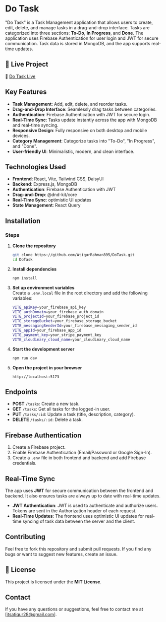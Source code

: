 # Do Task

"Do Task" is a Task Management application that allows users to create, edit, delete, and manage tasks in a drag-and-drop interface. Tasks are categorized into three sections: **To-Do**, **In Progress**, and **Done**. The application uses Firebase Authentication for user login and JWT for secure communication. Task data is stored in MongoDB, and the app supports real-time updates.

## 🚀 Live Project  
🔗 [Do Task Live](https://do-task-atiq.web.app/)  

## Key Features

- **Task Management**: Add, edit, delete, and reorder tasks.
- **Drag-and-Drop Interface**: Seamlessly drag tasks between categories.
- **Authentication**: Firebase Authentication with JWT for secure login.
- **Real-Time Sync**: Tasks update instantly across the app with MongoDB and real-time syncing.
- **Responsive Design**: Fully responsive on both desktop and mobile devices.
- **Category Management**: Categorize tasks into "To-Do", "In Progress", and "Done".
- **User-friendly UI**: Minimalistic, modern, and clean interface.

## Technologies Used

- **Frontend**: React, Vite, Tailwind CSS, DaisyUI
- **Backend**: Express.js, MongoDB
- **Authentication**: Firebase Authentication with JWT
- **Drag-and-Drop**: @dnd-kit/core
- **Real-Time Sync**: optimistic UI updates
- **State Management**: React Query

## Installation

### Steps  

1. **Clone the repository**  
   ```sh
   git clone https://github.com/AtiqurRahman895/DoTask.git
   cd DoTask
   ```

2. **Install dependencies**  
   ```sh
   npm install
   ```

3. **Set up environment variables**  
   Create a `.env.local` file in the root directory and add the following variables:  
   ```sh
   VITE_apiKey=your_firebase_api_key
   VITE_authDomain=your_firebase_auth_domain
   VITE_projectId=your_firebase_project_id
   VITE_storageBucket=your_firebase_storage_bucket
   VITE_messagingSenderId=your_firebase_messaging_sender_id
   VITE_appId=your_firebase_app_id
   VITE_payment_key=your_stripe_payment_key
   VITE_cloudinary_cloud_name=your_cloudinary_cloud_name
   ```

4. **Start the development server**  
   ```sh
   npm run dev
   ```

5. **Open the project in your browser**  
   ```
   http://localhost:5173
   ```

## Endpoints

- **POST** `/tasks`: Create a new task.
- **GET** `/tasks`: Get all tasks for the logged-in user.
- **PUT** `/tasks/:id`: Update a task (title, description, category).
- **DELETE** `/tasks/:id`: Delete a task.

## Firebase Authentication

1. Create a Firebase project.
2. Enable Firebase Authentication (Email/Password or Google Sign-In).
3. Create a `.env` file in both frontend and backend and add Firebase credentials.

## Real-Time Sync

The app uses **JWT** for secure communication between the frontend and backend. It also ensures tasks are always up to date with real-time updates.

- **JWT Authentication**: JWT is used to authenticate and authorize users. Tokens are sent in the Authorization header of each request.
- **Real-Time Updates**: The frontend uses optimistic UI updates for real-time syncing of task data between the server and the client.

## Contributing

Feel free to fork this repository and submit pull requests. If you find any bugs or want to suggest new features, create an issue.

## 📜 License  

This project is licensed under the **MIT License**.  


## Contact

If you have any questions or suggestions, feel free to contact me at [itsatiqur28@gmail.com].
